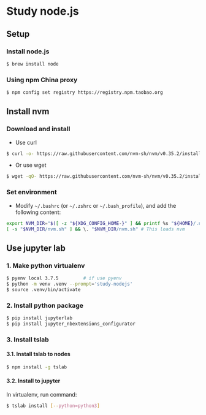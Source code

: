 Study node.js
===

## Setup

### Install node.js

```bash
$ brew install node
```

### Using npm China proxy

```bash
$ npm config set registry https://registry.npm.taobao.org
```

## Install nvm

### Download and install

- Use curl

```bash
$ curl -o- https://raw.githubusercontent.com/nvm-sh/nvm/v0.35.2/install.sh | bash
```

- Or use wget

```bash
$ wget -qO- https://raw.githubusercontent.com/nvm-sh/nvm/v0.35.2/install.sh | bash
```

### Set environment

- Modify `~/.bashrc` (or `~/.zshrc` or `~/.bash_profile`), and add the following content:

```bash
export NVM_DIR="$([ -z "${XDG_CONFIG_HOME-}" ] && printf %s "${HOME}/.nvm" || printf %s "${XDG_CONFIG_HOME}/nvm")"
[ -s "$NVM_DIR/nvm.sh" ] && \. "$NVM_DIR/nvm.sh" # This loads nvm
```

## Use jupyter lab

### 1. Make python virtualenv

```bash
$ pyenv local 3.7.5         # if use pyenv
$ python -m venv .venv --prompt='study-nodejs'
$ source .venv/bin/activate
```

### 2. Install python package

```bash
$ pip install jupyterlab
$ pip install jupyter_nbextensions_configurator
```

### 3. Install tslab

#### 3.1. Install tslab to nodes

```bash
$ npm install -g tslab
```

#### 3.2. Install to jupyter

In virtualenv, run command:

```bash
$ tslab install [--python=python3]
```

